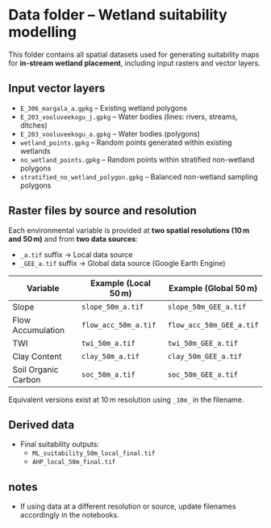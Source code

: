 # Data folder – Wetland suitability modelling
This folder contains all spatial datasets used for generating suitability maps for **in-stream wetland placement**, including input rasters and vector layers.

## Input vector layers

- `E_306_margala_a.gpkg` – Existing wetland polygons  
- `E_203_vooluveekogu_j.gpkg` – Water bodies (lines: rivers, streams, ditches)  
- `E_203_vooluveekogu_a.gpkg` – Water bodies (polygons)  
- `wetland_points.gpkg` – Random points generated within existing wetlands  
- `no_wetland_points.gpkg` – Random points within stratified non-wetland polygons  
- `stratified_no_wetland_polygon.gpkg` – Balanced non-wetland sampling polygons

## Raster files by source and resolution
Each environmental variable is provided at **two spatial resolutions (10 m and 50 m)** and from **two data sources**:

- `_a.tif` suffix → Local data source  
- `_GEE_a.tif` suffix → Global data source (Google Earth Engine)

| Variable            | Example (Local 50 m)            | Example (Global 50 m)           |
|---------------------|----------------------------------|----------------------------------|
| Slope               | `slope_50m_a.tif`                | `slope_50m_GEE_a.tif`            |
| Flow Accumulation   | `flow_acc_50m_a.tif`             | `flow_acc_50m_GEE_a.tif`         |
| TWI                 | `twi_50m_a.tif`                  | `twi_50m_GEE_a.tif`              |
| Clay Content        | `clay_50m_a.tif`                 | `clay_50m_GEE_a.tif`             |
| Soil Organic Carbon | `soc_50m_a.tif`                  | `soc_50m_GEE_a.tif`              |

Equivalent versions exist at 10 m resolution using `_10m_` in the filename.

## Derived data

- Final suitability outputs:
  - `ML_suitability_50m_local_final.tif`  
  - `AHP_local_50m_final.tif`

## notes
- If using data at a different resolution or source, update filenames accordingly in the notebooks.